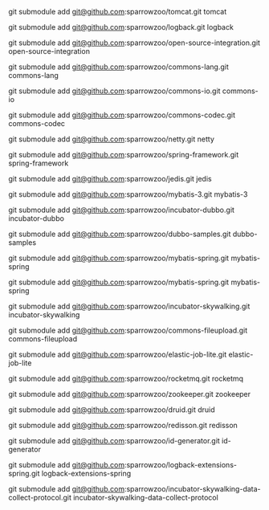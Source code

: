 
git submodule add  git@github.com:sparrowzoo/tomcat.git tomcat

git submodule add  git@github.com:sparrowzoo/logback.git logback

git submodule add  git@github.com:sparrowzoo/open-source-integration.git open-source-integration

git submodule add  git@github.com:sparrowzoo/commons-lang.git commons-lang 

git submodule add  git@github.com:sparrowzoo/commons-io.git commons-io

git submodule add  git@github.com:sparrowzoo/commons-codec.git commons-codec

git submodule add  git@github.com:sparrowzoo/netty.git netty

git submodule add git@github.com:sparrowzoo/spring-framework.git spring-framework

git submodule add git@github.com:sparrowzoo/jedis.git jedis

git submodule add git@github.com:sparrowzoo/mybatis-3.git mybatis-3

git submodule add git@github.com:sparrowzoo/incubator-dubbo.git incubator-dubbo

git submodule add git@github.com:sparrowzoo/dubbo-samples.git dubbo-samples

git submodule add git@github.com:sparrowzoo/mybatis-spring.git mybatis-spring


git submodule add git@github.com:sparrowzoo/mybatis-spring.git mybatis-spring

git submodule add git@github.com:sparrowzoo/incubator-skywalking.git incubator-skywalking

git submodule add git@github.com:sparrowzoo/commons-fileupload.git commons-fileupload

git submodule add git@github.com:sparrowzoo/elastic-job-lite.git elastic-job-lite

git submodule add git@github.com:sparrowzoo/rocketmq.git rocketmq

git submodule add git@github.com:sparrowzoo/zookeeper.git zookeeper

git submodule add git@github.com:sparrowzoo/druid.git druid

git submodule add git@github.com:sparrowzoo/redisson.git redisson

git submodule add git@github.com:sparrowzoo/id-generator.git id-generator

git submodule add git@github.com:sparrowzoo/logback-extensions-spring.git logback-extensions-spring

git submodule add git@github.com:sparrowzoo/incubator-skywalking-data-collect-protocol.git  incubator-skywalking-data-collect-protocol

